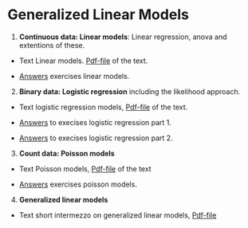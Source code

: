 Generalized Linear Models
================

1.  **Continuous data: Linear models**: Linear regression, anova and
    extentions of these.

<!-- end list -->

  - Text Linear models. [Pdf-file](linmod.pdf) of the text.

  - [Answers](Answer-linmod.md) exercises linear models.

<!-- end list -->

2.  **Binary data: Logistic regression** including the likelihood
    approach.

<!-- end list -->

  - Text logistic regression models, [Pdf-file](logreg.pdf) of the text.

  - [Answers](Answer-logreg1.md) to execises logistic regression part 1.

  - [Answers](Answer-logreg1.md) to execises logistic regression part 2.

<!-- end list -->

3.  **Count data: Poisson models**

<!-- end list -->

  - Text Poisson models, [Pdf-file](poisson.pdf) of the text

  - [Answers](Answer-poisson.md) exercises poisson models.

<!-- end list -->

4.  **Generalized linear models**

<!-- end list -->

  - Text short intermezzo on generalized linear models,
    [Pdf-file](genlinmod.pdf)
